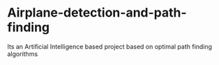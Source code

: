 # Airplane-detection-and-path-finding
Its an Artificial Intelligence based project based on optimal path finding algorithms
